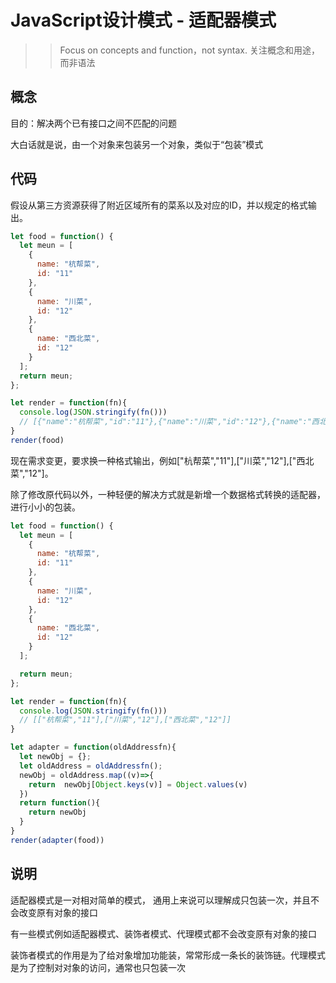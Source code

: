 # JavaScript设计模式 - 适配器模式

> > Focus on concepts and function，not syntax. 关注概念和用途，而非语法

## 概念

目的：解决两个已有接口之间不匹配的问题

大白话就是说，由一个对象来包装另一个对象，类似于“包装”模式
## 代码

假设从第三方资源获得了附近区域所有的菜系以及对应的ID，并以规定的格式输出。
```javascript
let food = function() {
  let meun = [
    {
      name: "杭帮菜",
      id: "11"
    },
    {
      name: "川菜",
      id: "12"
    },
    {
      name: "西北菜",
      id: "12"
    }
  ];
  return meun;
};

let render = function(fn){
  console.log(JSON.stringify(fn()))
  // [{"name":"杭帮菜","id":"11"},{"name":"川菜","id":"12"},{"name":"西北菜","id":"12"}]
}
render(food)
```

现在需求变更，要求换一种格式输出，例如["杭帮菜","11"],["川菜","12"],["西北菜","12"]。

除了修改原代码以外，一种轻便的解决方式就是新增一个数据格式转换的适配器，进行小小的包装。

```javascript
let food = function() {
  let meun = [
    {
      name: "杭帮菜",
      id: "11"
    },
    {
      name: "川菜",
      id: "12"
    },
    {
      name: "西北菜",
      id: "12"
    }
  ];

  return meun;
};

let render = function(fn){
  console.log(JSON.stringify(fn()))
  // [["杭帮菜","11"],["川菜","12"],["西北菜","12"]]
}

let adapter = function(oldAddressfn){
  let newObj = {};
  let oldAddress = oldAddressfn();
  newObj = oldAddress.map((v)=>{
    return  newObj[Object.keys(v)] = Object.values(v)
  })
  return function(){
    return newObj
  }
}
render(adapter(food))
```

## 说明

适配器模式是一对相对简单的模式， 通用上来说可以理解成只包装一次，并且不会改变原有对象的接口

有一些模式例如适配器模式、装饰者模式、代理模式都不会改变原有对象的接口

装饰者模式的作用是为了给对象增加功能装，常常形成一条长的装饰链。代理模式是为了控制对对象的访问，通常也只包装一次